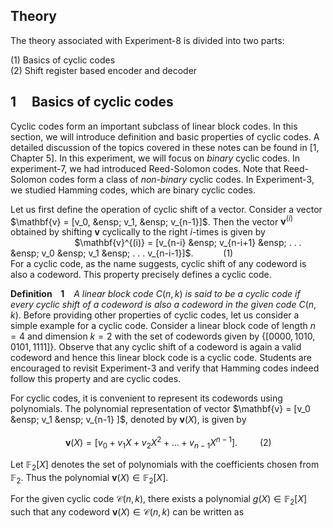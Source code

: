 ## Theory

The theory associated with Experiment-8 is divided into two parts:

(1) Basics of cyclic codes <br/>
(2) Shift register based encoder and decoder

## 1 &nbsp; &nbsp; Basics of cyclic codes

Cyclic codes form an important subclass of linear block codes. In this section, we will introduce definition and basic properties of cyclic codes. A detailed discussion of the topics covered in these notes can be found in [1, Chapter 5]. In this experiment, we will focus on _binary_ cyclic codes. In experiment-7, we had introduced Reed-Solomon codes. Note that Reed-Solomon codes form a class of _non-binary_ cyclic codes. In Experiment-3, we studied Hamming codes, which are binary cyclic codes.   

Let us first define the operation of cyclic shift of a vector. Consider a vector $\mathbf{v} = [v_0, &ensp;  v_1, &ensp; v_{n-1}]$. 
Then the vector $\mathbf{v}^{(i)}$ obtained by shifting $\mathbf{v}$ cyclically to the right $i$-times is given by <br/>
&nbsp; &nbsp; &nbsp; &nbsp; &nbsp; &nbsp; &nbsp; &nbsp; &nbsp; &nbsp;  &nbsp; &nbsp; &nbsp;  $\mathbf{v}^{(i)} = [v_{n-i} &ensp; v_{n-i+1} &ensp; . . . &ensp; v_0 &ensp;  v_1 &ensp; . . .  v_{n-i-1}]$. &ensp; &ensp;  &ensp; &ensp; (1) <br/>
For a cyclic code, as the name suggests,  cyclic shift of any codeword is also a codeword. This property precisely defines a cyclic code. 
 
 **Definition &ensp; 1** &ensp; _A linear block code_ $C(n,k)$ _is said to be a cyclic code if every cyclic shift of a codeword is also a codeword in the given code_ $C(n,k)$.
Before providing other properties of cyclic codes, let us consider a simple example for a cyclic code. Consider a linear block code of length $n=4$ and dimension $k=2$ 
with the set of codewords given by $\{ [0000, 1010, 0101, 1111] \}$. Observe that any cyclic shift of a codeword is again a valid codeword and hence this linear block code is a cyclic code. Students are encouraged to revisit Experiment-3 and verify that Hamming codes indeed follow this property and are cyclic codes.

For cyclic codes, it is convenient to represent its codewords using polynomials. The polynomial representation of vector $\mathbf{v} = [v_0 &ensp; v_1 &ensp; v_{n-1} ]$, denoted by $\mathbf{v}(X)$, is given by <br/>  
&ensp;&ensp;&ensp;&ensp;&ensp;&ensp;&ensp;&ensp;&ensp;&ensp;&ensp;&ensp;  $\mathbf{v}(X) = [ v_0 + v_1X + v_2X^2 + ... + v_{n-1}X^{n-1}].$ &ensp;&ensp;&ensp;&ensp; (2)

Let $\mathbb{F}_2[X]$ denotes the set of polynomials with the coefficients chosen from $\mathbb{F}_2$. Thus the polynomial $\mathbf{v}(X) \in \mathbb{F}_2[X]$.

For the given cyclic code $\mathcal{C}(n,k)$, there exists a polynomial $g(X) \in \mathbb{F}_2[X]$ such that any codeword $\mathbf{v}(X) \in \mathcal{C}(n,k)$ can be written as 
